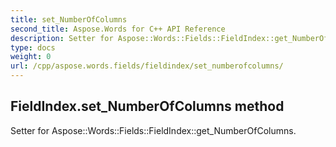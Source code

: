 ```yaml
---
title: set_NumberOfColumns
second_title: Aspose.Words for C++ API Reference
description: Setter for Aspose::Words::Fields::FieldIndex::get_NumberOfColumns. 
type: docs
weight: 0
url: /cpp/aspose.words.fields/fieldindex/set_numberofcolumns/
---
```

## FieldIndex.set_NumberOfColumns method


Setter for Aspose::Words::Fields::FieldIndex::get_NumberOfColumns. 

